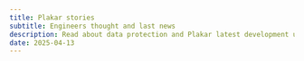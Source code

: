 ```yaml
---
title: Plakar stories
subtitle: Engineers thought and last news
description: Read about data protection and Plakar latest development update.
date: 2025-04-13
---
```

